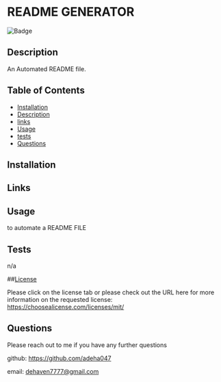# README GENERATOR 

  ![Badge](https://img.shields.io/badge/license-MIT-blue)

  ## Description 

An Automated README file. 



## Table of Contents

* [Installation](#installation)
* [Description](#Description)
* [links](#links)
* [Usage](#Usage)
* [tests](#tests)
* [Questions](#Questions)


## Installation



## Links 



## Usage

to automate a README FILE

## Tests

n/a

##[License](https://choosealicense.com/licenses/mit/)

Please click on the license tab or please check out the URL here for more information on the requested license: https://choosealicense.com/licenses/mit/


## Questions

Please reach out to me if you have any further questions 

github: https://github.com/adeha047

email: dehaven7777@gmail.com


